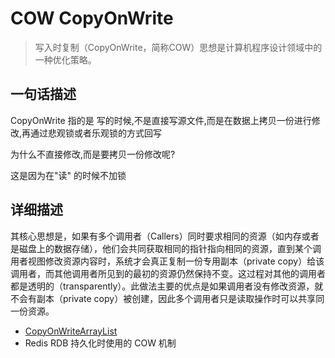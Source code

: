 # COW CopyOnWrite

> 写入时复制（CopyOnWrite，简称COW）思想是计算机程序设计领域中的一种优化策略。

## 一句话描述

CopyOnWrite 指的是 写的时候,不是直接写源文件,而是在数据上拷贝一份进行修改,再通过悲观锁或者乐观锁的方式回写

为什么不直接修改,而是要拷贝一份修改呢?

这是因为在"读" 的时候不加锁

## 详细描述

其核心思想是，如果有多个调用者（Callers）同时要求相同的资源（如内存或者是磁盘上的数据存储），他们会共同获取相同的指针指向相同的资源，直到某个调用者视图修改资源内容时，系统才会真正复制一份专用副本（private copy）给该调用者，而其他调用者所见到的最初的资源仍然保持不变。这过程对其他的调用者都是透明的（transparently）。此做法主要的优点是如果调用者没有修改资源，就不会有副本（private copy）被创建，因此多个调用者只是读取操作时可以共享同一份资源。

- [CopyOnWriteArrayList](../../02-collections/02-list/03-copy-on-write-array-list.md) 
- Redis RDB 持久化时使用的 COW 机制



